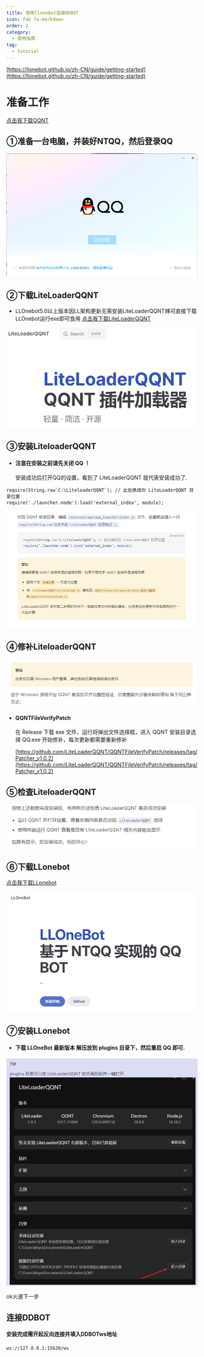 ```yaml
---
title: 使用llonebot连接DDBOT
icon: fab fa-markdown
order: 2
category:
  - 使用指南
tag:
  - tutorial
---
```


[https://llonebot.github.io/zh-CN/guide/getting-started](https://llonebot.github.io/zh-CN/guide/getting-started)

# 准备工作

[点击我下载QQNT](https://dldir1.qq.com/qqfile/qq/QQNT/Windows/QQ_9.9.10_240523_x64_01.exe)
## ①准备一台电脑，并装好NTQQ，然后登录QQ


![](../img/NTQQ.png)

## ②下载LiteLoaderQQNT
- LLOnebot5.0以上版本因LL架构更新无需安装LiteLoaderQQNT辣可直接下载LLOnebot运行exe即可食用
[点击我下载LiteLoaderQQNT](https://github.com/LiteLoaderQQNT/LiteLoaderQQNT/releases)

![](../img/LiteLoaderQQNT.png)

## ③安装LiteloaderQQNT

  - #### 注意在安装之前请先关闭 QQ ！
      安装成功后打开QQ的设置，看到了 LiteLoaderQQNT 就代表安装成功了.

```
require(String.raw`C:\LiteloaderQQNT`); // 此处换成你 LiteLoaderQQNT 目录位置
require('./launcher.node').load('external_index', module);
```

![](../img/安装LiteloaderQQNT.png)

## ④修补LiteloaderQQNT

![](../img/修补Liteloader.png)

 - #### QQNTFileVerifyPatch

     在 Release 下载 exe 文件，运行将弹出文件选择框，进入 QQNT 安装目录选择 QQ.exe 开始修补，每次更新都需要重新修补
   
     [https://github.com/LiteLoaderQQNT/QQNTFileVerifyPatch/releases/tag/Patcher_v1.0.2](https://github.com/LiteLoaderQQNT/QQNTFileVerifyPatch/releases/tag/Patcher_v1.0.2)

## ⑤检查LiteloaderQQNT

![](../img/检查Liteloader.png)

## ⑥下载LLonebot
[点击我下载LLonebot](https://github.com/LLOneBot/LLOneBot/releases)

![](../img/LLonebot.png)

## ⑦安装LLonebot
  - #### 下载 LLOneBot 最新版本 解压放到 plugins 目录下，然后重启 QQ 即可.

![](../img/安装LLonebot.png)

ok火速下一步



## 连接DDBOT

#### 安装完成需开起反向连接并填入DDBOTws地址

```
ws://127.0.0.1:15630/ws
```
